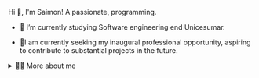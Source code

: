 <!-- Presentation -->
<p>
  Hi 👋, I'm Saimon! A passionate, programming.

  - 🌱  I’m currently studying Software engineering end Unicesumar.

  - 🔭I am currently seeking my inaugural professional opportunity, aspiring to contribute to substantial projects in the future.
</p>

<!-- Dropdown -->
<details>
  <summary>👨‍💻 More about me</summary>

  - 💬 I am 23 years old, currently living in Brazil. I have basic in English and have experience intermediary with SQL, JavaScript, Html/Css, PHP, Análise de dados. 

  - ⚡  I enjoy reading, whether it's a good book, manga, or comics, as well as watching movies and playing games! I believe that our personal interests contribute to a more refined perception of things and problem-solving. \o/

<!-- Links -->
[![Gmail](https://img.shields.io/badge/Gmail-D14836?style=for-the-badge&logo=gmail&logoColor=white)]()
[![Instagram](https://img.shields.io/badge/Instagram-E4405F?style=for-the-badge&logo=instagram&logoColor=white)](https://instagram.com/kingisu_reiz?igshid=OGQ5ZDc2ODk2ZA==)
[![LinkedIn](https://img.shields.io/badge/LinkedIn-0077B5?style=for-the-badge&logo=linkedin&logoColor=white)](https://www.linkedin.com/in/saimon-j-reis-97716429b/)

<!-- GithubStats -->
![VariableBee GitHub stats](https://github-readme-stats.vercel.app/api?username=Reis017&show_icons=true&theme=gotham)
[![Top Langs](https://github-readme-stats.vercel.app/api/top-langs/?username=Reis017&show_icons=true&theme=gotham)](https://github.com/anuraghazra/github-readme-stats)


<!-- Portfolio -->
## Portfolio:
- [Html/Css-Portfolio](https://github.com/Reis017/Portfolio_tela_inicio/tree/main/portfolio_Saimon_Reis.html)
- [JavaScript-Jogo_De_Memoria](https://github.com/Reis017/Portfolio_tela_inicio/tree/main/Memory-game)
- [C-Venda_De_Ingressos](https://github.com/Reis017/Linguagem_C/tree/main/Venda_de_ingressos)

<!-- GIF -->
<p align="left">
  <img align="center" src="https://i.pinimg.com/originals/b5/fd/3f/b5fd3fbe984103e08b9482471484394b.gif" alt="Imagem">
</p>

## 🔥 Skills
<!-- Skills: Programming Languages -->
  <div style="flex-basis: 48%;">
    <h3>Programming Languages</h3>
    <img align="center" alt="Js" height="30" width="40" src="https://cdn.jsdelivr.net/gh/devicons/devicon/icons/php/php-plain.svg">
    <img align="center" alt="Js" height="30" width="40" src="https://raw.githubusercontent.com/devicons/devicon/master/icons/javascript/javascript-plain.svg">
    <img align="center" alt="HTML" height="30" width="40" src="https://raw.githubusercontent.com/devicons/devicon/master/icons/html5/html5-original.svg">
    <img align="center" alt="CSS" height="30" width="40" src="https://raw.githubusercontent.com/devicons/devicon/master/icons/css3/css3-original.svg">
    <img align="center" alt="Python" height="30" width="40" src="https://cdn.jsdelivr.net/gh/devicons/devicon/icons/java/java-original-wordmark.svg">
    <img align="center" alt="C" height="30" width="40" src="https://cdn.jsdelivr.net/gh/devicons/devicon/icons/c/c-original.svg">
  </div>
  
  <!-- Skills: Tools & Frameworks -->
  <div style="flex-basis: 48%;">
    <h3>Tools & Frameworks</h3>
    <img align="center" alt="VScode" height="30" width="40" src="https://cdn.jsdelivr.net/gh/devicons/devicon/icons/vscode/vscode-original.svg">
    <img align="center" alt="AWS" height="30" width="40" src="https://images-wixmp-ed30a86b8c4ca887773594c2.wixmp.com/i/6796fe47-907a-4f6f-8075-8722ea4708d1/dapvn1w-76f47a94-188c-4a3e-b3bb-fc06c0d93566.png/v1/fill/w_894,h_894,q_70,strp/alternative_dev_c___icon__256x256__by_thepi7on_dapvn1w-pre.jpg">
    <img align="center" alt="Chris-AWS" height="30" width="40" src="https://cdn.jsdelivr.net/gh/devicons/devicon/icons/git/git-original.svg">
    <img align="center" alt="Bash" height="30" width="40" src="https://cdn.jsdelivr.net/gh/devicons/devicon/icons/nodejs/nodejs-original.svg">
  </div>
  

